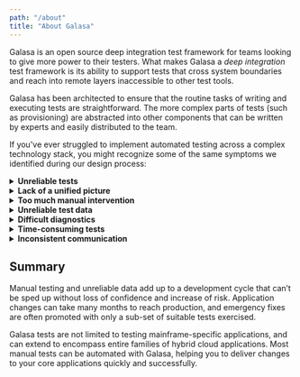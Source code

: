 ```yaml
---
path: "/about"
title: "About Galasa"
---
```


Galasa is an open source deep integration test framework for teams looking to give more power to their testers. What makes Galasa a *deep integration* test framework is its ability to support tests that cross system boundaries and reach into remote layers inaccessible to other test tools. 

Galasa has been architected to ensure that the routine tasks of writing and executing tests are straightforward. The more complex parts of tests (such as provisioning) are abstracted into other components that can be written by experts and easily distributed to the team.

If you've ever struggled to implement automated testing across a complex technology stack, you might recognize some of the same symptoms we identified during our design process:

<details>
<summary><b>Unreliable tests</b></summary>

Many organizations have little or no automated testing. Where such systems *are* used, they are often cited as unreliable because of poor data, unstable test environments or timing clashes with other people's work. 

Galasa provides the capability to run reliable, repeatable tests and minimizes conflicts around the availability of test environments. When run in containers, Galasa tests offer horizontal scalability and resilience. Multiple logically-isolated tests can run in parallel for each test instance, leading to the accumulation of improvements in rigor and quality as your test catalog grows.
</details>

<details>
<summary><b>Lack of a unified picture</b></summary>

Manual tests are often split across teams and reported separately, with no single, consistent view of the test plan.

With Galasa you can store related tests within a shared test catalog, from which tests can be automatically selected to run for any given change set. Automated regression test suites can be created for new software versions so you can run a specified set of tests for automated baselining of a new environment installation, such as a hardware migration. 
</details>

<details>
<summary><b>Too much manual intervention </b></summary>

Running and re-running manual tests is laborious, time consuming and not exactly the best use of a tester's skills or time. 

With Galasa you can automate and automatically schedule these repetitive regression tests and use the time saved to free up testers to spend their time designing test cases that are more likely to find important defects.

Once written a Galasa test test is available 24x7 for reuse.
</details>

<details>
<summary><b>Unreliable test data</b></summary>

Test data is often in a state of flux, resulting in the breaking of existing tests and difficulty in snapshotting and data integrity.

Galasa enables you to provision your own test data from scratch or find valid test data within an existing data lake. Test data is locked within the Galasa framework whilst in use, so that it cannot be corrupted by other test runs.

You can integrate Galasa tests with your existing tooling, allowing you to share data between tools within the same test.
</details>

<details>
<summary><b>Difficult diagnostics</b></summary>

Test artifacts are stored in lots of different repositories, making it time-consuming and difficult to locate the right information to help you root out the cause of a failure.

Galasa automatically stores all test artifacts in a single, central repository, making diagnostics quicker and easier. You can also debug tests using a local instance of Galasa, so you can examine every line of code.
</details>

<details>
<summary><b>Time-consuming tests</b></summary>

Manual testing involves a significant amount of human intervention, which means tests can take too long to write and are hard to understand and maintain.

Galasa makes tests quicker to write and easier to maintain by extracting the boilerplate code out of the tests. Just import the components you need from within your test code to access the abstracted functionality, gaining the benefit of the expertise of the person who wrote them and the productivity introduced by their simple use.
</details>

<details>
<summary><b>Inconsistent communication</b></summary>

Test results are often stored in spreadsheets and manually approved by product owners before changes are promoted. This makes it difficult to understand the tests that have been run, and the manual intervention required as part of the sign-off process can delay delivery.

Galasa's dashboard will integrate all of your test results in one place, making reporting and reviewing between test phases easy and consistent.
</details>

## Summary
Manual testing and unreliable data add up to a development cycle that can’t be sped up without loss of confidence and increase of risk. Application changes can take many months to reach production, and emergency fixes are often promoted with only a sub-set of suitable tests exercised. 

Galasa tests are not limited to testing mainframe-specific applications, and can extend to encompass entire families of hybrid cloud applications. Most manual tests can be automated with Galasa, helping you to deliver changes to your core applications quickly and successfully. 







